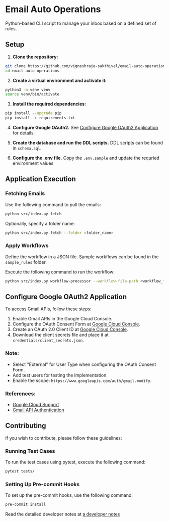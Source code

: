 # Email Auto Operations

Python-based CLI script to manage your inbox based on a defined set of rules.

## Setup

1. **Clone the repository:**
  ```sh
  git clone https://github.com/vigneshraja-sakthivel/email-auto-operations.git
  cd email-auto-operations
  ```

2. **Create a virtual environment and activate it:**
  ```sh
  python3 -m venv venv
  source venv/bin/activate
  ```

3. **Install the required dependencies:**
  ```sh
  pip install --upgrade pip
  pip install -r requirements.txt
  ```

4. **Configure Google OAuth2.** See [Configure Google OAuth2 Application](#configure-google-oauth2-application) for details.

5. **Create the database and run the DDL scripts.** DDL scripts can be found in `schema.sql`.

6. **Configure the .env file.** Copy the `.env.sample` and update the requried environment values

## Application Execution

### Fetching Emails

Use the following command to pull the emails:
```sh
python src/index.py fetch
```

Optionally, specify a folder name:
```sh
python src/index.py fetch --folder <folder_name>
```

### Apply Workflows

Define the workflow in a JSON file. Sample workflows can be found in the `sample_rules` folder.

Execute the following command to run the workflow:
```sh
python src/index.py workflow-processor --workflow-file-path <workflow_file_path>
```

## Configure Google OAuth2 Application

To access Gmail APIs, follow these steps:

1. Enable Gmail APIs in the Google Cloud Console.
2. Configure the OAuth Consent Form at [Google Cloud Console](https://console.cloud.google.com/apis/credentials/consent?hl=en).
3. Create an OAuth 2.0 Client ID at [Google Cloud Console](https://console.cloud.google.com/apis/credentials?hl=en).
4. Download the client secrets file and place it at `credentials/client_secrets.json`.

### Note:
* Select "External" for User Type when configuring the OAuth Consent Form.
* Add test users for testing the implementation.
* Enable the scope: `https://www.googleapis.com/auth/gmail.modify`.

### References:
* [Google Cloud Support](https://support.google.com/cloud/answer/6158849?hl=en)
* [Gmail API Authentication](https://developers.google.com/gmail/api/auth/web-server)

## Contributing
If you wish to contribute, please follow these guidelines:

### Running Test Cases
To run the test cases using pytest, execute the following command:
```sh
pytest tests/
```

### Setting Up Pre-commit Hooks
To set up the pre-commit hooks, use the following command:
```sh
pre-commit install
```

Read the detailed developer notes at [a developer notes](docs/NOTES.md)
